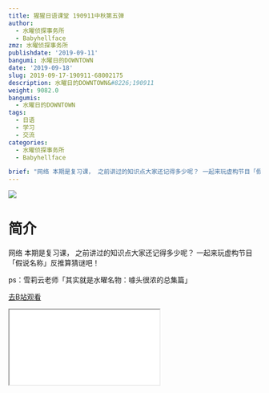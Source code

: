 ```yaml
---
title: 猩猩日语课堂 190911中秋第五弹
author:
  - 水曜侦探事务所
  - Babyhellface
zmz: 水曜侦探事务所
publishdate: '2019-09-11'
bangumi: 水曜日的DOWNTOWN
date: '2019-09-18'
slug: 2019-09-17-190911-68002175
description: 水曜日的DOWNTOWN&#8226;190911
weight: 9082.0
bangumis: 
  - 水曜日的DOWNTOWN
tags:
  - 日语
  - 学习
  - 交流
categories:
  - 水曜侦探事务所
  - Babyhellface

brief: "网络 本期是复习课， 之前讲过的知识点大家还记得多少呢？ 一起来玩虚构节目「假说名称」反推算猜谜吧！ ps：雪莉云老师「其实就是水曜名物：噱头很浓的总集篇」"
---
```

![](https://raw.githubusercontent.com/tcgriffith/owaraisite/master/static/tmpimg/41f082d7a54bb61edd1a3e9b10c53fb99baae620.jpg.480.jpg)
# 简介  
网络
本期是复习课，
之前讲过的知识点大家还记得多少呢？
一起来玩虚构节目「假说名称」反推算猜谜吧！

ps：雪莉云老师「其实就是水曜名物：噱头很浓的总集篇」  

[去B站观看](https://www.bilibili.com/video/av68002175/)
<div class ="resp-container"><iframe class="testiframe" src="//player.bilibili.com/player.html?aid=68002175"", scrolling="no", allowfullscreen="true" > </iframe></div> 
